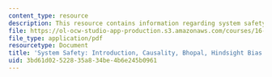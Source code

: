 ```yaml
---
content_type: resource
description: This resource contains information regarding system safety.
file: https://ol-ocw-studio-app-production.s3.amazonaws.com/courses/16-863j-system-safety-spring-2016/3bd61d02522835a834be4b6e245b0961_MIT16_863JS16_LecNotes1.pdf
file_type: application/pdf
resourcetype: Document
title: 'System Safety: Introduction, Causality, Bhopal, Hindsight Bias'
uid: 3bd61d02-5228-35a8-34be-4b6e245b0961
---
```

